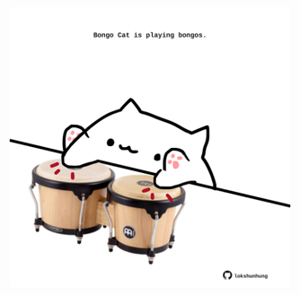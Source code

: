 <!-- built at 17/02/2024, 24:01:25 UTC -->
<p align="center">
  <img width="500" height="500" src="./ReadmeImage.svg">
</p>
